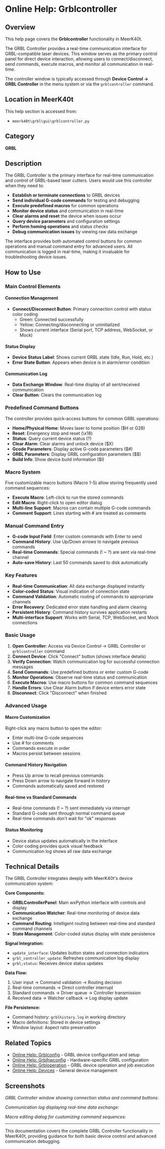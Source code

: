 # Online Help: Grblcontroller

## Overview

This help page covers the **Grblcontroller** functionality in MeerK40t.

The GRBL Controller provides a real-time communication interface for GRBL-compatible laser devices. This window serves as the primary control panel for direct device interaction, allowing users to connect/disconnect, send commands, execute macros, and monitor all communication in real-time.

The controller window is typically accessed through **Device Control → GRBL Controller** in the menu system or via the `grblcontroller` command.

## Location in MeerK40t

This help section is accessed from:
- `meerk40t\grbl\gui\grblcontroller.py`

## Category

**GRBL**

## Description

The GRBL Controller is the primary interface for real-time communication and control of GRBL-based laser cutters. Users would use this controller when they need to:

- **Establish or terminate connections** to GRBL devices
- **Send individual G-code commands** for testing and debugging
- **Execute predefined macros** for common operations
- **Monitor device status** and communication in real-time
- **Clear alarms and reset** the device when issues occur
- **Query device parameters** and configuration settings
- **Perform homing operations** and status checks
- **Debug communication issues** by viewing raw data exchange

The interface provides both automated control buttons for common operations and manual command entry for advanced users. All communication is logged in real-time, making it invaluable for troubleshooting device issues.

## How to Use

### Main Control Elements

#### Connection Management
- **Connect/Disconnect Button**: Primary connection control with status color coding
  - Green: Connected successfully
  - Yellow: Connecting/disconnecting or uninitialized
  - Shows current interface (Serial port, TCP address, WebSocket, or Mock)

#### Status Display
- **Device Status Label**: Shows current GRBL state (Idle, Run, Hold, etc.)
- **Error State Button**: Appears when device is in alarm/error condition

#### Communication Log
- **Data Exchange Window**: Real-time display of all sent/received communication
- **Clear Button**: Clears the communication log

### Predefined Command Buttons

The controller provides quick-access buttons for common GRBL operations:

- **Home/Physical Home**: Moves laser to home position ($H or G28)
- **Reset**: Emergency stop and reset (\x18)
- **Status**: Query current device status (?)
- **Clear Alarm**: Clear alarms and unlock device ($X)
- **Gcode Parameters**: Display active G-code parameters ($#)
- **GRBL Parameters**: Display GRBL configuration parameters ($$)
- **Build Info**: Show device build information ($I)

### Macro System

Five customizable macro buttons (Macro 1-5) allow storing frequently used command sequences:

- **Execute Macro**: Left-click to run the stored commands
- **Edit Macro**: Right-click to open editor dialog
- **Multi-line Support**: Macros can contain multiple G-code commands
- **Comment Support**: Lines starting with # are treated as comments

### Manual Command Entry

- **G-code Input Field**: Enter custom commands with Enter to send
- **Command History**: Use Up/Down arrows to navigate previous commands
- **Real-time Commands**: Special commands (! ~ ?) are sent via real-time channel
- **Auto-save History**: Last 50 commands saved to disk automatically

### Key Features

- **Real-time Communication**: All data exchange displayed instantly
- **Color-coded Status**: Visual indication of connection state
- **Command Validation**: Automatic routing of commands to appropriate channels
- **Error Recovery**: Dedicated error state handling and alarm clearing
- **Persistent History**: Command history survives application restarts
- **Multi-interface Support**: Works with Serial, TCP, WebSocket, and Mock connections

### Basic Usage

1. **Open Controller**: Access via Device Control → GRBL Controller or `grblcontroller` command
2. **Connect Device**: Click "Connect" button (shows interface details)
3. **Verify Connection**: Watch communication log for successful connection messages
4. **Send Commands**: Use predefined buttons or enter custom G-code
5. **Monitor Operations**: Observe real-time status and communication
6. **Execute Macros**: Use macro buttons for common command sequences
7. **Handle Errors**: Use Clear Alarm button if device enters error state
8. **Disconnect**: Click "Disconnect" when finished

### Advanced Usage

#### Macro Customization
Right-click any macro button to open the editor:
- Enter multi-line G-code sequences
- Use # for comments
- Commands execute in order
- Macros persist between sessions

#### Command History Navigation
- Press Up arrow to recall previous commands
- Press Down arrow to navigate forward in history
- Commands automatically saved and restored

#### Real-time vs Standard Commands
- Real-time commands (! ~ ?) sent immediately via interrupt
- Standard G-code sent through normal command queue
- Real-time commands don't wait for "ok" responses

#### Status Monitoring
- Device status updates automatically in the interface
- Color coding provides quick visual feedback
- Communication log shows all raw data exchange

## Technical Details

The GRBL Controller integrates deeply with MeerK40t's device communication system:

**Core Components:**
- **GRBLControllerPanel**: Main wxPython interface with controls and display
- **Communication Watcher**: Real-time monitoring of device data exchange
- **Command Routing**: Intelligent routing between real-time and standard command channels
- **State Management**: Color-coded status display with state persistence

**Signal Integration:**
- `update_interface`: Updates button states and connection indicators
- `grbl_controller_update`: Refreshes communication log display
- `grbl;status`: Receives device status updates

**Data Flow:**
1. User input → Command validation → Routing decision
2. Real-time commands → Direct controller interrupt
3. Standard commands → Driver queue → Controller transmission
4. Received data → Watcher callback → Log display update

**File Persistence:**
- Command history: `grblhistory.log` in working directory
- Macro definitions: Stored in device settings
- Window layout: Aspect ratio preservation

## Related Topics

- [Online Help: Grblconfig](Online-Help-grblconfig) - GRBL device configuration and setup
- [Online Help: Grblhwconfig](Online-Help-grblhwconfig) - Hardware-specific GRBL configuration
- [Online Help: Grbloperation](Online-Help-grbloperation) - GRBL device operation and job execution
- [Online Help: Devices](Online-Help-devices) - General device management

## Screenshots

*GRBL Controller window showing connection status and command buttons:*

*Communication log displaying real-time data exchange:*

*Macro editing dialog for customizing command sequences:*

---

This documentation covers the complete GRBL Controller functionality in MeerK40t, providing guidance for both basic device control and advanced communication debugging.
